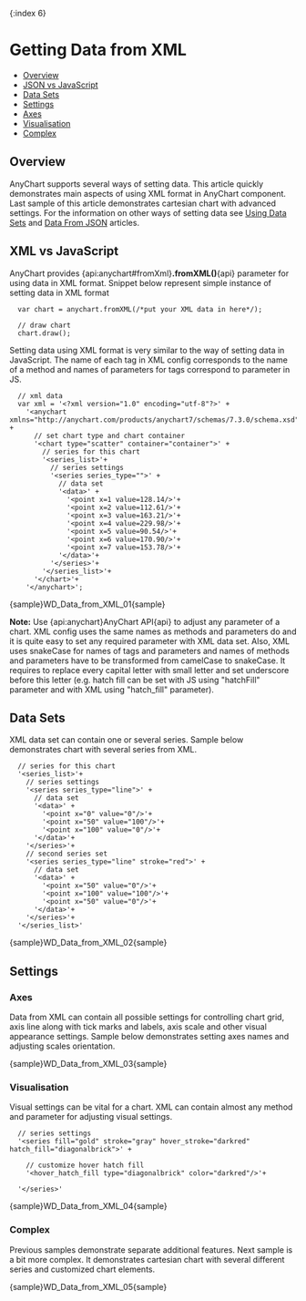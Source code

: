 {:index 6}
# Getting Data from XML

* [Overview](#overview)
* [JSON vs JavaScript](#json_vs_javascript)
* [Data Sets](#data_sets)
* [Settings](#settings)
 * [Axes](#axes)
 * [Visualisation](#visualisation)
 * [Complex](#complex)

## Overview

AnyChart supports several ways of setting data. This article quickly demonstrates main aspects of using XML format in AnyChart component. Last sample of this article demonstrates cartesian chart with advanced settings. For the information on other ways of setting data see [Using Data Sets](Using_Data_Sets) and [Data From JSON](Data_From_JSON) articles.

## XML vs JavaScript

AnyChart provides {api:anychart#fromXml}**.fromXML()**{api} parameter for using data in XML format. Snippet below represent simple instance of setting data in XML format

```
  var chart = anychart.fromXML(/*put your XML data in here*/);

  // draw chart
  chart.draw();
```

Setting data using XML format is very similar to the way of setting data in JavaScript. The name of each tag in XML config corresponds to the name of a method and names of parameters for tags correspond to parameter in JS.

```
  // xml data
  var xml = '<?xml version="1.0" encoding="utf-8"?>' +
    '<anychart xmlns="http://anychart.com/products/anychart7/schemas/7.3.0/schema.xsd">' +
      // set chart type and chart container
      '<chart type="scatter" container="container">' +
        // series for this chart
        '<series_list>'+
          // series settings
          '<series series_type="">' +
            // data set
            '<data>' +
              '<point x=1 value=128.14/>'+
              '<point x=2 value=112.61/>'+
              '<point x=3 value=163.21/>'+
              '<point x=4 value=229.98/>'+
              '<point x=5 value=90.54/>'+
              '<point x=6 value=170.90/>'+
              '<point x=7 value=153.78/>'+
            '</data>'+
          '</series>'+
        '</series_list>'+
      '</chart>'+
    '</anychart>';
```

{sample}WD\_Data\_from\_XML\_01{sample}

**Note:** Use {api:anychart}AnyChart API{api} to adjust any parameter of a chart. XML config uses the same names as methods and parameters do and it is quite easy to set any required parameter with XML data set. Also, XML uses snakeCase for names of tags and parameters and names of methods and parameters have to be transformed from camelCase to snakeCase. It requires to replace every capital letter with small letter and set underscore before this letter (e.g. hatch fill can be set with JS using "hatchFill" parameter and with XML using "hatch_fill" parameter).

## Data Sets

XML data set can contain one or several series. Sample below demonstrates chart with several series from XML.

```
  // series for this chart
  '<series_list>'+
    // series settings
    '<series series_type="line">' +
      // data set
      '<data>' +
        '<point x="0" value="0"/>'+
        '<point x="50" value="100"/>'+
        '<point x="100" value="0"/>'+
      '</data>'+
    '</series>'+
    // second series set
    '<series series_type="line" stroke="red">' +
      // data set
      '<data>' +
        '<point x="50" value="0"/>'+
        '<point x="100" value="100"/>'+
        '<point x="50" value="0"/>'+
      '</data>'+
    '</series>'+
  '</series_list>'
```

{sample}WD\_Data\_from\_XML\_02{sample}

## Settings

### Axes

Data from XML can contain all possible settings for controlling chart grid, axis line along with tick marks and labels, axis scale and other visual appearance settings. Sample below demonstrates setting axes names and adjusting scales orientation.

{sample}WD\_Data\_from\_XML\_03{sample}

### Visualisation

Visual settings can be vital for a chart. XML can contain almost any method and parameter for adjusting visual settings.

```
  // series settings
  '<series fill="gold" stroke="gray" hover_stroke="darkred" hatch_fill="diagonalbrick">' +

    // customize hover hatch fill
    '<hover_hatch_fill type="diagonalbrick" color="darkred"/>'+

  '</series>'
```

{sample}WD\_Data\_from\_XML\_04{sample}

### Complex

Previous samples demonstrate separate additional features. Next sample is a bit more complex. It demonstrates cartesian chart with several different series and customized chart elements.

{sample}WD\_Data\_from\_XML\_05{sample}